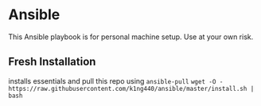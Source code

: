 # Ansible
This Ansible playbook is for personal machine setup. Use at your own risk.

## Fresh Installation
installs essentials and pull this repo using `ansible-pull`
`wget -O - https://raw.githubusercontent.com/k1ng440/ansible/master/install.sh | bash`


